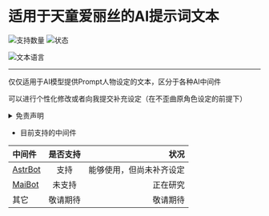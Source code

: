 
# 适用于天童爱丽丝的AI提示词文本

![支持数量](https://img.shields.io/badge/支持数量-1-blue?style=flat-square)
![状态](https://img.shields.io/badge/状态-补齐设定中-blue?style=flat-square)

![文本语言](https://img.shields.io/badge/语言-简体中文-red?style=flat-square)

---

仅仅适用于AI模型提供Prompt人物设定的文本，区分于各种AI中间件

可以进行个性化修改或者向我提交补充设定（在不歪曲原角色设定的前提下）

<details>
<summary>免责声明</summary>
1.本资料基于《蔚蓝档案》官方公开信息及同人创作共识整理，仅供粉丝交流与参考，非官方授权作品，与游戏版权方（Nexon/Yostar）无关联。

2.使用者不得将本内容用于商业用途，由此引发的争议或法律问题由使用者自行承担。

3.制作者不保证信息的绝对准确性，不对因依赖本内容导致的直接/间接损失负责。

4.游戏角色、剧情、美术素材版权归原权利方所有，引用部分符合合理使用原则。若涉及侵权，请联系删除。
</details>

- 目前支持的中间件

| 中间件 | 是否支持 | 状况 |
|:-------|:-------:|-------:|
| [AstrBot](https://github.com/AstrBotDevs/AstrBot "AstrBot")   | 支持    | 能够使用，但尚未补齐设定   |
| [MaiBot](https://github.com/MaiM-with-u/MaiBot "麦麦Bot")  | 未支持    | 正在研究   |
| 其它  | 敬请期待  | 敬请期待  |
